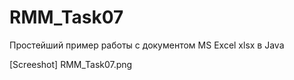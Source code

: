 # RMM_Task07
Простейший пример работы с документом MS Excel xlsx в Java

[Screeshot] RMM_Task07.png
